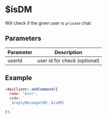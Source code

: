 # $isDM

Will check if the given user is `private` chat.

## Parameters

| Parameter | Description                  |
| --------- | ---------------------------- |
| userId    | user id for check (optional) |

## Example

```js
<AoiClient>.addCommand({
  name: "misc",
  code: `
   $replyMessage[DM: $isDM]
  `,
});
```
